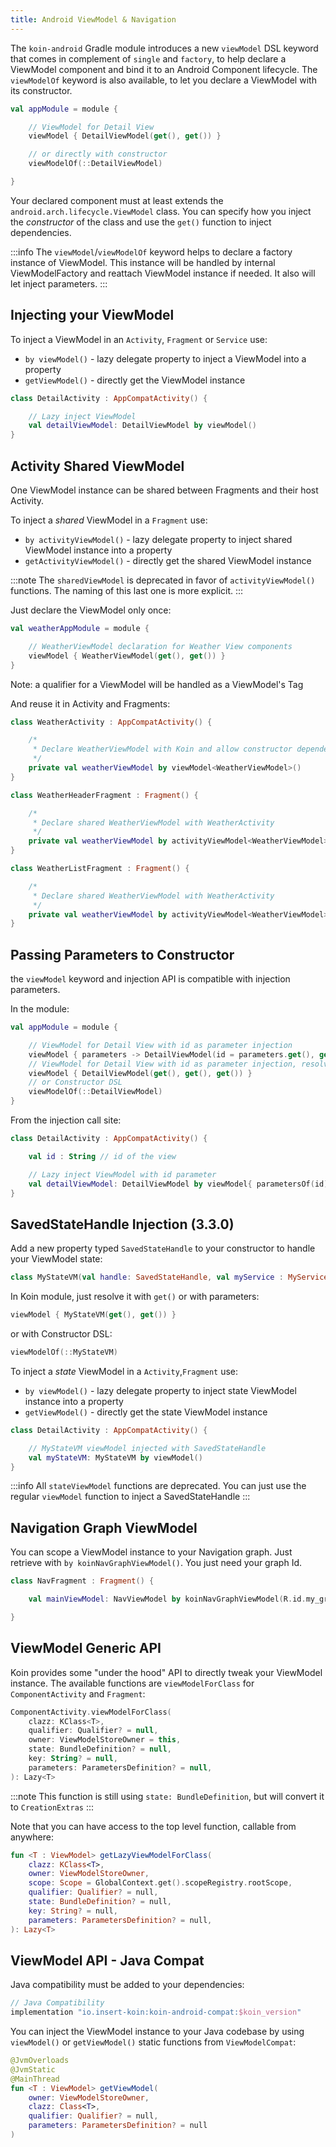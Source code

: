 ```yaml
---
title: Android ViewModel & Navigation
---
```


The `koin-android` Gradle module introduces a new `viewModel` DSL keyword that comes in complement of `single` and `factory`, to help declare a ViewModel
component and bind it to an Android Component lifecycle. The `viewModelOf` keyword is also available, to let you declare a ViewModel with its constructor.

```kotlin
val appModule = module {

    // ViewModel for Detail View
    viewModel { DetailViewModel(get(), get()) }

    // or directly with constructor
    viewModelOf(::DetailViewModel)

}
```

Your declared component must at least extends the `android.arch.lifecycle.ViewModel` class. You can specify how you inject the *constructor* of the class
and use the `get()` function to inject dependencies.

:::info
The `viewModel`/`viewModelOf` keyword helps to declare a factory instance of ViewModel. This instance will be handled by internal ViewModelFactory and reattach ViewModel instance if needed.
It also will let inject parameters.
:::


## Injecting your ViewModel

To inject a ViewModel in an `Activity`, `Fragment` or `Service` use:

* `by viewModel()` - lazy delegate property to inject a ViewModel into a property
* `getViewModel()` - directly get the ViewModel instance

```kotlin
class DetailActivity : AppCompatActivity() {

    // Lazy inject ViewModel
    val detailViewModel: DetailViewModel by viewModel()
}
```

## Activity Shared ViewModel

One ViewModel instance can be shared between Fragments and their host Activity.

To inject a *shared* ViewModel in a `Fragment` use:

* `by activityViewModel()` - lazy delegate property to inject shared ViewModel instance into a property
* `getActivityViewModel()` - directly get the shared ViewModel instance

:::note
The `sharedViewModel` is deprecated in favor of `activityViewModel()` functions. The naming of this last one is more explicit.
:::

Just declare the ViewModel only once:

```kotlin
val weatherAppModule = module {

    // WeatherViewModel declaration for Weather View components
    viewModel { WeatherViewModel(get(), get()) }
}
```

Note: a qualifier for a ViewModel will be handled as a ViewModel's Tag

And reuse it in Activity and Fragments:

```kotlin
class WeatherActivity : AppCompatActivity() {

    /*
     * Declare WeatherViewModel with Koin and allow constructor dependency injection
     */
    private val weatherViewModel by viewModel<WeatherViewModel>()
}

class WeatherHeaderFragment : Fragment() {

    /*
     * Declare shared WeatherViewModel with WeatherActivity
     */
    private val weatherViewModel by activityViewModel<WeatherViewModel>()
}

class WeatherListFragment : Fragment() {

    /*
     * Declare shared WeatherViewModel with WeatherActivity
     */
    private val weatherViewModel by activityViewModel<WeatherViewModel>()
}
```

## Passing Parameters to Constructor

the `viewModel` keyword and injection API is compatible with injection parameters.

In the module:

```kotlin
val appModule = module {

    // ViewModel for Detail View with id as parameter injection
    viewModel { parameters -> DetailViewModel(id = parameters.get(), get(), get()) }
    // ViewModel for Detail View with id as parameter injection, resolved from graph
    viewModel { DetailViewModel(get(), get(), get()) }
    // or Constructor DSL
    viewModelOf(::DetailViewModel)
}
```


From the injection call site:

```kotlin
class DetailActivity : AppCompatActivity() {

    val id : String // id of the view

    // Lazy inject ViewModel with id parameter
    val detailViewModel: DetailViewModel by viewModel{ parametersOf(id)}
}
```

## SavedStateHandle Injection (3.3.0)

Add a new property typed `SavedStateHandle` to your constructor to handle your ViewModel state:

```kotlin
class MyStateVM(val handle: SavedStateHandle, val myService : MyService) : ViewModel()
```

In Koin module, just resolve it with `get()` or with parameters:

```kotlin
viewModel { MyStateVM(get(), get()) }
```

or with Constructor DSL:

```kotlin
viewModelOf(::MyStateVM)
```

To inject a *state* ViewModel in a `Activity`,`Fragment` use:

* `by viewModel()` - lazy delegate property to inject state ViewModel instance into a property
* `getViewModel()` - directly get the state ViewModel instance


```kotlin
class DetailActivity : AppCompatActivity() {

    // MyStateVM viewModel injected with SavedStateHandle
    val myStateVM: MyStateVM by viewModel()
}
```

:::info
All `stateViewModel` functions are deprecated. You can just use the regular `viewModel` function to inject a SavedStateHandle
:::

## Navigation Graph ViewModel

You can scope a ViewModel instance to your Navigation graph. Just retrieve with `by koinNavGraphViewModel()`. You just need your graph Id.

```kotlin
class NavFragment : Fragment() {

    val mainViewModel: NavViewModel by koinNavGraphViewModel(R.id.my_graph)

}
```

## ViewModel Generic API

Koin provides some "under the hood" API to directly tweak your ViewModel instance. The available functions are `viewModelForClass` for `ComponentActivity` and `Fragment`:

```kotlin
ComponentActivity.viewModelForClass(
    clazz: KClass<T>,
    qualifier: Qualifier? = null,
    owner: ViewModelStoreOwner = this,
    state: BundleDefinition? = null,
    key: String? = null,
    parameters: ParametersDefinition? = null,
): Lazy<T>
```

:::note
This function is still using `state: BundleDefinition`, but will convert it to `CreationExtras`
:::

Note that you can have access to the top level function, callable from anywhere:

```kotlin
fun <T : ViewModel> getLazyViewModelForClass(
    clazz: KClass<T>,
    owner: ViewModelStoreOwner,
    scope: Scope = GlobalContext.get().scopeRegistry.rootScope,
    qualifier: Qualifier? = null,
    state: BundleDefinition? = null,
    key: String? = null,
    parameters: ParametersDefinition? = null,
): Lazy<T>
```

## ViewModel API - Java Compat 

Java compatibility must be added to your dependencies:

```groovy
// Java Compatibility
implementation "io.insert-koin:koin-android-compat:$koin_version"
```

You can inject the ViewModel instance to your Java codebase by using `viewModel()` or `getViewModel()` static functions from `ViewModelCompat`:


```kotlin
@JvmOverloads
@JvmStatic
@MainThread
fun <T : ViewModel> getViewModel(
    owner: ViewModelStoreOwner,
    clazz: Class<T>,
    qualifier: Qualifier? = null,
    parameters: ParametersDefinition? = null
)
```